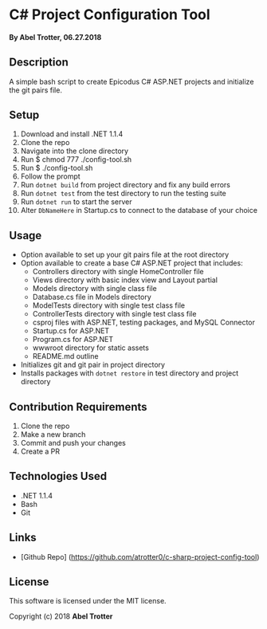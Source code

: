 # C# Project Configuration Tool

#### By Abel Trotter, 06.27.2018

## Description

A simple bash script to create Epicodus C# ASP.NET projects and initialize the git pairs file.

## Setup

1. Download and install .NET 1.1.4
1. Clone the repo
1. Navigate into the clone directory
1. Run $ chmod 777 ./config-tool.sh
1. Run $ ./config-tool.sh
1. Follow the prompt
1. Run `dotnet build` from project directory and fix any build errors
1. Run `dotnet test` from the test directory to run the testing suite
1. Run `dotnet run` to start the server
1. Alter `DbNameHere` in Startup.cs to connect to the database of your choice

## Usage

* Option available to set up your git pairs file at the root directory
* Option available to create a base C# ASP.NET project that includes:
  * Controllers directory with single HomeController file
  * Views directory with basic index view and Layout partial
  * Models directory with single class file
  * Database.cs file in Models directory
  * ModelTests directory with single test class file
  * ControllerTests directory with single test class file
  * csproj files with ASP.NET, testing packages, and MySQL Connector
  * Startup.cs for ASP.NET
  * Program.cs for ASP.NET
  * wwwroot directory for static assets
  * README.md outline
* Initializes git and git pair in project directory
* Installs packages with `dotnet restore` in test directory and project directory

## Contribution Requirements

1. Clone the repo
1. Make a new branch
1. Commit and push your changes
1. Create a PR

## Technologies Used

* .NET 1.1.4
* Bash
* Git

## Links

* [Github Repo] (https://github.com/atrotter0/c-sharp-project-config-tool)

## License

This software is licensed under the MIT license.

Copyright (c) 2018 **Abel Trotter**